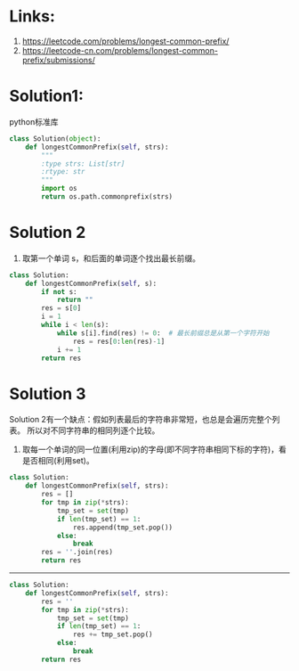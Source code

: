 # Links:
1. https://leetcode.com/problems/longest-common-prefix/
2. https://leetcode-cn.com/problems/longest-common-prefix/submissions/

# Solution1:
python标准库
```python
class Solution(object):
    def longestCommonPrefix(self, strs):
        """
        :type strs: List[str]
        :rtype: str
        """
        import os
        return os.path.commonprefix(strs)
```

# Solution 2
1. 取第一个单词 s，和后面的单词逐个找出最长前缀。
> 
```python
class Solution:
    def longestCommonPrefix(self, s):
        if not s:
            return ""
        res = s[0]
        i = 1
        while i < len(s):
            while s[i].find(res) != 0:  # 最长前缀总是从第一个字符开始
                res = res[0:len(res)-1] 
            i += 1
        return res
```

# Solution 3
Solution 2有一个缺点：假如列表最后的字符串非常短，也总是会遍历完整个列表。
所以对不同字符串的相同列逐个比较。

1. 取每一个单词的同一位置(利用zip)的字母(即不同字符串相同下标的字符)，看是否相同(利用set)。

```python
class Solution:
    def longestCommonPrefix(self, strs):
        res = []
        for tmp in zip(*strs):
            tmp_set = set(tmp)
            if len(tmp_set) == 1:
                res.append(tmp_set.pop())
            else:
                break
        res = ''.join(res)
        return res
```
---
```python
class Solution:
    def longestCommonPrefix(self, strs):
        res = ''
        for tmp in zip(*strs):
            tmp_set = set(tmp)
            if len(tmp_set) == 1:
                res += tmp_set.pop()
            else:
                break
        return res
```

